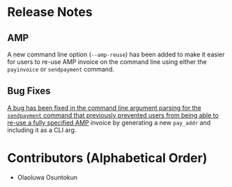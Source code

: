 # Release Notes

## AMP

A new command line option (`--amp-reuse`) has been added to make it easier for
users to re-use AMP invoice on the command line using either the `payinvoice`
or `sendpayment` command.

## Bug Fixes

[A bug has been fixed in the command line argument parsing for the
`sendpayment` command that previously prevented users from being able to re-use
a fully
specified AMP](https://github.com/brronsuite/broln/pull/5554) invoice by
generating a new `pay_addr` and including it as a CLI arg.

# Contributors (Alphabetical Order)
* Olaoluwa Osuntokun
